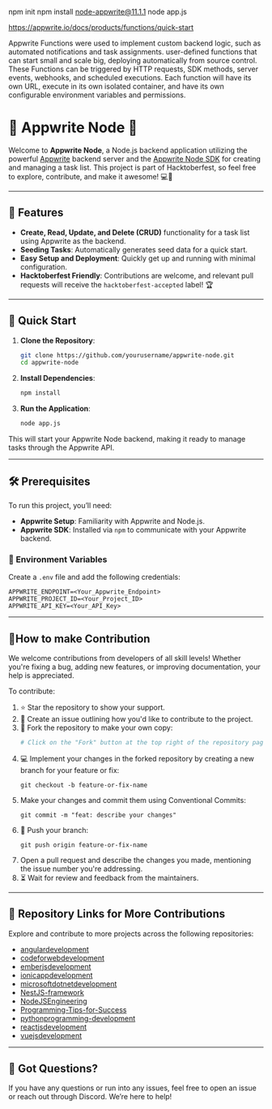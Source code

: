 npm init
npm install node-appwrite@11.1.1
node app.js

https://appwrite.io/docs/products/functions/quick-start

Appwrite Functions were used to implement custom backend logic, such as automated notifications and task assignments. user-defined functions that can start small and scale big, deploying automatically from source control. These Functions can be triggered by HTTP requests, SDK methods, server events, webhooks, and scheduled executions. Each function will have its own URL, execute in its own isolated container, and have its own configurable environment variables and permissions.
# 🚀 Appwrite Node 🎉

Welcome to **Appwrite Node**, a Node.js backend application utilizing the powerful [Appwrite](https://appwrite.io/) backend server and the [Appwrite Node SDK](https://appwrite.io/docs/quick-starts/node) for creating and managing a task list. This project is part of Hacktoberfest, so feel free to explore, contribute, and make it awesome! 💻🎃

---

## 🌟 Features
- **Create, Read, Update, and Delete (CRUD)** functionality for a task list using Appwrite as the backend.
- **Seeding Tasks**: Automatically generates seed data for a quick start.
- **Easy Setup and Deployment**: Quickly get up and running with minimal configuration.
- **Hacktoberfest Friendly**: Contributions are welcome, and relevant pull requests will receive the `hacktoberfest-accepted` label! 🏆

---

## 🚀 Quick Start

1. **Clone the Repository**:
    ```bash
    git clone https://github.com/yourusername/appwrite-node.git
    cd appwrite-node
    ```

2. **Install Dependencies**:
    ```bash
    npm install
    ```

3. **Run the Application**:
    ```bash
    node app.js
    ```

This will start your Appwrite Node backend, making it ready to manage tasks through the Appwrite API.

---

## 🛠️ Prerequisites

To run this project, you’ll need:

- **Appwrite Setup**: Familiarity with Appwrite and Node.js.
- **Appwrite SDK**: Installed via `npm` to communicate with your Appwrite backend.

### 🔑 Environment Variables

Create a `.env` file and add the following credentials:

```env
APPWRITE_ENDPOINT=<Your_Appwrite_Endpoint>
APPWRITE_PROJECT_ID=<Your_Project_ID>
APPWRITE_API_KEY=<Your_API_Key>
```

---
## 🤝How to make Contribution

We welcome contributions from developers of all skill levels! Whether you're fixing a bug, adding new features, or improving documentation, your help is appreciated. 

To contribute:

1. ⭐ Star the repository to show your support.
2. 📝 Create an issue outlining how you'd like to contribute to the project.
3. 🍴 Fork the repository to make your own copy:
   ```sh
   # Click on the "Fork" button at the top right of the repository page
4. 💻 Implement your changes in the forked repository by creating a new branch for your feature or fix:
   ```
   git checkout -b feature-or-fix-name
   ```
5. Make your changes and commit them using Conventional Commits:
   ```
   git commit -m "feat: describe your changes"
   ```
6. 🔄 Push your branch:
   ```
   git push origin feature-or-fix-name
   ```
7. Open a pull request and describe the changes you made, mentioning the issue number you're addressing.
8. ⏳ Wait for review and feedback from the maintainers.

---

   ## 📂 Repository Links for More Contributions
Explore and contribute to more projects across the following repositories:

- [angulardevelopment](https://github.com/angulardevelopment)
- [codeforwebdevelopment](https://github.com/codeforwebdevelopment)
- [emberjsdevelopment](https://github.com/emberjsdevelopment)
- [ionicappdevelopment](https://github.com/ionicappdevelopment)
- [microsoftdotnetdevelopment](https://github.com/microsoftdotnetdevelopment)
- [NestJS-framework](https://github.com/NestJS-framework)
- [NodeJSEngineering](https://github.com/NodeJSEngineering)
- [Programming-Tips-for-Success](https://github.com/Programming-Tips-for-Success)
- [pythonprogramming-development](https://github.com/pythonprogramming-development)
- [reactjsdevelopment](https://github.com/reactjsdevelopment)
- [vuejsdevelopment](https://github.com/vuejsdevelopment)

---
## 🤔 Got Questions?
If you have any questions or run into any issues, feel free to open an issue or reach out through Discord. We’re here to help!
